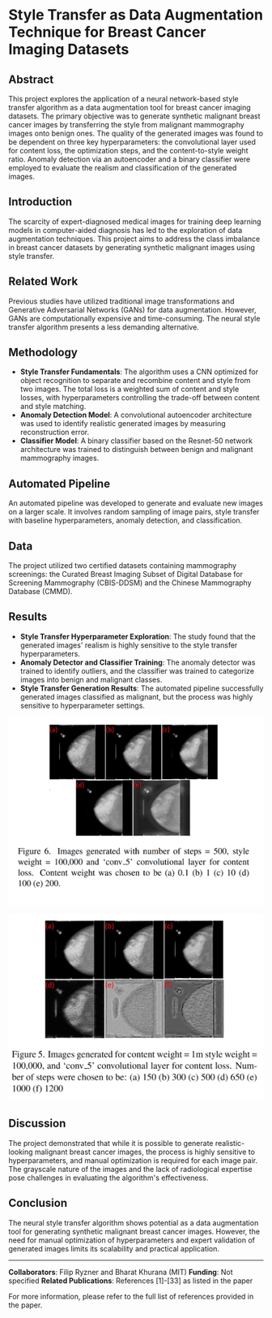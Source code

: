 # Style Transfer as Data Augmentation Technique for Breast Cancer Imaging Datasets

## Abstract
This project explores the application of a neural network-based style transfer algorithm as a data augmentation tool for breast cancer imaging datasets. The primary objective was to generate synthetic malignant breast cancer images by transferring the style from malignant mammography images onto benign ones. The quality of the generated images was found to be dependent on three key hyperparameters: the convolutional layer used for content loss, the optimization steps, and the content-to-style weight ratio. Anomaly detection via an autoencoder and a binary classifier were employed to evaluate the realism and classification of the generated images.

## Introduction
The scarcity of expert-diagnosed medical images for training deep learning models in computer-aided diagnosis has led to the exploration of data augmentation techniques. This project aims to address the class imbalance in breast cancer datasets by generating synthetic malignant images using style transfer.

## Related Work
Previous studies have utilized traditional image transformations and Generative Adversarial Networks (GANs) for data augmentation. However, GANs are computationally expensive and time-consuming. The neural style transfer algorithm presents a less demanding alternative.

## Methodology
- **Style Transfer Fundamentals**: The algorithm uses a CNN optimized for object recognition to separate and recombine content and style from two images. The total loss is a weighted sum of content and style losses, with hyperparameters controlling the trade-off between content and style matching.
- **Anomaly Detection Model**: A convolutional autoencoder architecture was used to identify realistic generated images by measuring reconstruction error.
- **Classifier Model**: A binary classifier based on the Resnet-50 network architecture was trained to distinguish between benign and malignant mammography images.

## Automated Pipeline
An automated pipeline was developed to generate and evaluate new images on a larger scale. It involves random sampling of image pairs, style transfer with baseline hyperparameters, anomaly detection, and classification.

## Data
The project utilized two certified datasets containing mammography screenings: the Curated Breast Imaging Subset of Digital Database for Screening Mammography (CBIS-DDSM) and the Chinese Mammography Database (CMMD).

## Results
- **Style Transfer Hyperparameter Exploration**: The study found that the generated images' realism is highly sensitive to the style transfer hyperparameters.
- **Anomaly Detector and Classifier Training**: The anomaly detector was trained to identify outliers, and the classifier was trained to categorize images into benign and malignant classes.
- **Style Transfer Generation Results**: The automated pipeline successfully generated images classified as malignant, but the process was highly sensitive to hyperparameter settings.

![alt text](https://github.com/ryznefil/Generative-Style-Transfer-Breast-Cancer/blob/main/modules/illustrative_figures/f_1.png)

![alt text](https://github.com/ryznefil/Generative-Style-Transfer-Breast-Cancer/blob/main/modules/illustrative_figures/f_2.png)

## Discussion
The project demonstrated that while it is possible to generate realistic-looking malignant breast cancer images, the process is highly sensitive to hyperparameters, and manual optimization is required for each image pair. The grayscale nature of the images and the lack of radiological expertise pose challenges in evaluating the algorithm's effectiveness.

## Conclusion
The neural style transfer algorithm shows potential as a data augmentation tool for generating synthetic malignant breast cancer images. However, the need for manual optimization of hyperparameters and expert validation of generated images limits its scalability and practical application.

---

**Collaborators**: Filip Ryzner and Bharat Khurana (MIT)
**Funding**: Not specified
**Related Publications**: References [1]-[33] as listed in the paper

For more information, please refer to the full list of references provided in the paper.
